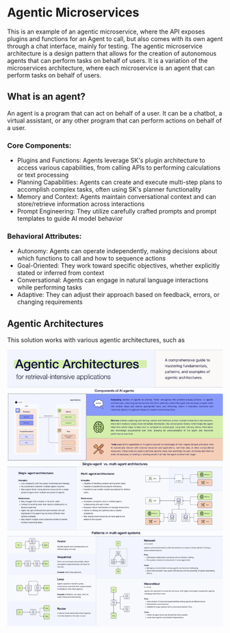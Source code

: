 # Agentic Microservices

This is an example of an agentic microservice, where the API exposes plugins and functions for an Agent to call, but also comes with its own
agent through a chat interface, mainly for testing. The agentic microservice architecture is a design pattern that allows for the creation of 
autonomous agents that can perform tasks on behalf of users. It is a variation of the microservices architecture, where each microservice is 
an agent that can perform tasks on behalf of users.


## What is an agent?

An agent is a program that can act on behalf of a user. It can be a chatbot, a virtual assistant, or any other program that can perform actions on behalf of a user. 

### Core Components:

- Plugins and Functions: Agents leverage SK's plugin architecture to access various capabilities, from calling APIs to performing calculations or text processing
- Planning Capabilities: Agents can create and execute multi-step plans to accomplish complex tasks, often using SK's planner functionality
- Memory and Context: Agents maintain conversational context and can store/retrieve information across interactions
- Prompt Engineering: They utilize carefully crafted prompts and prompt templates to guide AI model behavior

### Behavioral Attributes:

- Autonomy: Agents can operate independently, making decisions about which functions to call and how to sequence actions
- Goal-Oriented: They work toward specific objectives, whether explicitly stated or inferred from context
- Conversational: Agents can engage in natural language interactions while performing tasks
- Adaptive: They can adjust their approach based on feedback, errors, or changing requirements

## Agentic Architectures

This solution works with various agentic architectures, such as 

<img src="./agentic_architectures.jpeg" alt="Agentic Architectures">